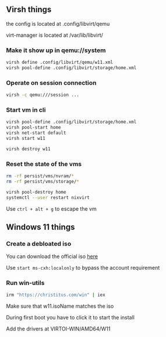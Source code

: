 ## Virsh things
the config is located at .config/libvirt/qemu

virt-manager is located at /var/lib/libvirt/


### Make it show up in qemu://system
```bash
virsh define .config/libvirt/qemu/w11.xml
virsh pool-define .config/libvirt/storage/home.xml
```

### Operate on session connection
```bash
virsh -c qemu:///session ...
```

### Start vm in cli
```bash
virsh pool-define .config/libvirt/storage/home.xml
virsh pool-start home
virsh net-start default
virsh start w11

virsh destroy w11
```

### Reset the state of the vms
```bash
rm -rf persist/vms/nvram/*
rm -rf persist/vms/storage/*

virsh pool-destroy home
systemctl --user restart nixvirt
```

Use `ctrl + alt + g` to escape the vm

## Windows 11 things

### Create a debloated iso
You can download the official iso 
[here](https://www.microsoft.com/en-us/software-download/windows11)

Use `start ms-cxh:localonly` to bypass the account requirement

### Run win-utils
```bash
irm "https://christitus.com/win" | iex
```

Make sure that w11.isoName matches the iso

During first boot you have to click it to start the install


Add the drivers at VIRTOI-WIN/AMD64/W11
